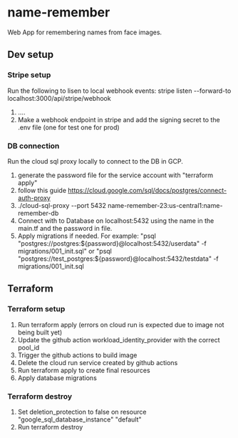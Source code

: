 # name-remember

Web App for remembering names from face images.

## Dev setup

### Stripe setup

Run the following to lisen to local webhook events:
stripe listen --forward-to localhost:3000/api/stripe/webhook

1. ....
2. Make a webhook endpoint in stripe and add the signing secret to the .env file (one for test one for prod)

### DB connection

Run the cloud sql proxy locally to connect to the DB in GCP.

1. generate the password file for the service account with "terraform apply"
2. follow this guide https://cloud.google.com/sql/docs/postgres/connect-auth-proxy
3. ./cloud-sql-proxy --port 5432 name-remember-23:us-central1:name-remember-db
4. Connect with to Database on localhost:5432 using the name in the main.tf and the password in file.
5. Apply migrations if needed. For example: "psql "postgres://postgres:${password}@localhost:5432/userdata" -f migrations/001_init.sql" or "psql "postgres://test_postgres:${password}@localhost:5432/testdata" -f migrations/001_init.sql

## Terraform

### Terraform setup

1. Run terraform apply (errors on cloud run is expected due to image not being built yet)
2. Update the github action workload_identity_provider with the correct pool_id
3. Trigger the github actions to build image
4. Delete the cloud run service created by github actions
5. Run terraform apply to create final resources
6. Apply database migrations

### Terraform destroy

1. Set deletion_protection to false on resource "google_sql_database_instance" "default"
2. Run terraform destroy
